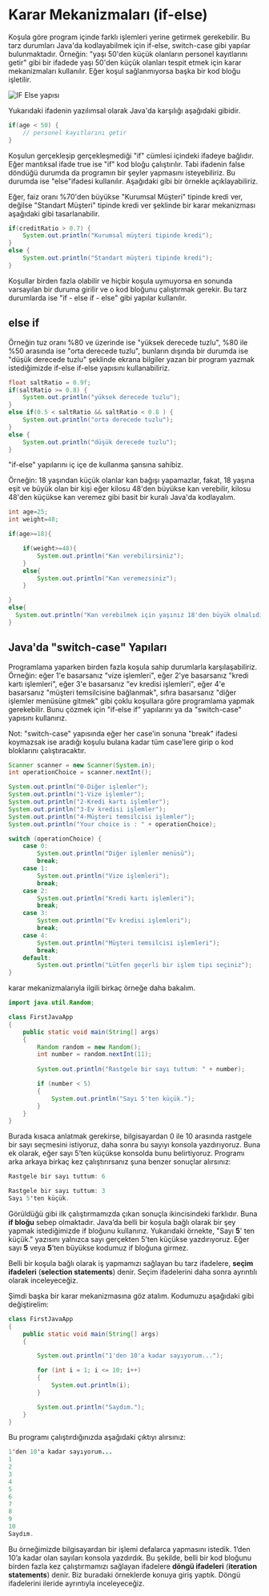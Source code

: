 # Karar Mekanizmaları (if-else)

Koşula göre program içinde farklı işlemleri yerine getirmek gerekebilir. Bu tarz durumları Java&#39;da kodlayabilmek için if-else, switch-case gibi yapılar bulunmaktadır. Örneğin: "yaşı 50&#39;den küçük olanların personel kayıtlarını getir" gibi bir ifadede yaşı 50&#39;den küçük olanları tespit etmek için karar mekanizmaları kullanılır. Eğer koşul sağlanmıyorsa başka bir kod bloğu işletilir.

![IF Else yapısı](figures/if_1.jpg)

Yukarıdaki ifadenin yazılımsal olarak Java&#39;da karşılığı aşağıdaki gibidir.

````java
if(age < 50) {
	// personel kayıtlarını getir
}
````

Koşulun gerçekleşip gerçekleşmediği "if" cümlesi içindeki ifadeye bağlıdır. Eğer mantıksal ifade true ise "if" kod bloğu çalıştırılır. Tabi ifadenin false döndüğü durumda da programın bir şeyler yapmasını isteyebiliriz. Bu durumda ise "else"ifadesi kullanılır. Aşağıdaki gibi bir örnekle açıklayabiliriz.

Eğer, faiz oranı %70&#39;den büyükse "Kurumsal Müşteri" tipinde kredi ver, değilse "Standart Müşteri" tipinde kredi ver şeklinde bir karar mekanizması aşağıdaki gibi tasarlanabilir.

````java
if(creditRatio > 0.7) {
	System.out.println("Kurumsal müşteri tipinde kredi");
}
else {
	System.out.println("Standart müşteri tipinde kredi");
}
````

Koşullar birden fazla olabilir ve hiçbir koşula uymuyorsa en sonunda varsayılan bir duruma girilir ve o kod bloğunu çalıştırmak gerekir. Bu tarz durumlarda ise "if - else if - else" gibi yapılar kullanılır.

## else if

Örneğin tuz oranı %80 ve üzerinde ise "yüksek derecede tuzlu", %80 ile %50 arasında ise "orta derecede tuzlu", bunların dışında bir durumda ise "düşük derecede tuzlu" şeklinde ekrana bilgiler yazan bir program yazmak istediğimizde if-else if-else yapısını kullanabiliriz.

````java
float saltRatio = 0.9f;
if(saltRatio >= 0.8) {
	System.out.println("yüksek derecede tuzlu");
}
else if(0.5 < saltRatio && saltRatio < 0.8 ) {
	System.out.println("orta derecede tuzlu");
}
else {
	System.out.println("düşük derecede tuzlu");
}

````

"if-else" yapılarını iç içe de kullanma şansına sahibiz.

Örneğin: 18 yaşından küçük olanlar kan bağışı yapamazlar, fakat, 18 yaşına eşit ve büyük olan bir kişi eğer kilosu 48&#39;den büyükse kan verebilir, kilosu 48&#39;den küçükse kan veremez gibi basit bir kuralı Java&#39;da kodlayalım.

````java
int age=25;    
int weight=48;

if(age>=18){  

    if(weight>=48){    
        System.out.println("Kan verebilirsiniz");    
    } 
    else{  
        System.out.println("Kan veremezsiniz");    
    }  

} 
else{  
  System.out.println("Kan verebilmek için yaşınız 18'den büyük olmalıdır.");  
} 

````



## Java&#39;da "switch-case" Yapıları

Programlama yaparken birden fazla koşula sahip durumlarla karşılaşabiliriz. Örneğin: eğer 1&#39;e basarsanız "vize işlemleri", eğer 2&#39;ye basarsanız "kredi kartı işlemleri", eğer 3&#39;e basarsanız "ev kredisi işlemleri", eğer 4&#39;e basarsanız "müşteri temsilcisine bağlanmak", sıfıra basarsanız "diğer işlemler menüsüne gitmek" gibi çoklu koşullara göre programlama yapmak gerekebilir. Bunu çözmek için "if-else if" yapılarını ya da "switch-case" yapısını kullanırız.

Not: "switch-case" yapısında eğer her case&#39;in sonuna "break" ifadesi koymazsak ise aradığı koşulu bulana kadar tüm case&#39;lere girip o kod bloklarını çalıştıracaktır.

````java
Scanner scanner = new Scanner(System.in);
int operationChoice = scanner.nextInt();

System.out.println("0-Diğer işlemler");
System.out.println("1-Vize işlemler");
System.out.println("2-Kredi kartı işlemler");
System.out.println("3-Ev kredisi işlemler");
System.out.println("4-Müşteri temsilcisi işlemler");
System.out.println("Your choice is : " + operationChoice);

switch (operationChoice) {
	case 0:
		System.out.println("Diğer işlemler menüsü");
		break;
	case 1:
		System.out.println("Vize işlemleri");
		break;
	case 2:
		System.out.println("Kredi kartı işlemleri");
		break;
	case 3:
		System.out.println("Ev kredisi işlemleri");
		break;
	case 4:
		System.out.println("Müşteri temsilcisi işlemleri");
		break;
	default:
		System.out.println("Lütfen geçerli bir işlem tipi seçiniz");
}

````

karar mekanizmalarıyla ilgili birkaç örneğe daha bakalım.

```java
import java.util.Random;

class FirstJavaApp
{
	public static void main(String[] args)
	{
		Random random = new Random();
		int number = random.nextInt(11);
		
        System.out.println("Rastgele bir sayı tuttum: " + number);

        if (number < 5)
		{
			System.out.println("Sayı 5'ten küçük.");
		}
	}
}
```

Burada kısaca anlatmak gerekirse, bilgisayardan 0 ile 10 arasında rastgele bir sayı seçmesini istiyoruz, daha sonra bu sayıyı konsola yazdırıyoruz. Buna ek olarak, eğer sayı 5’ten küçükse konsolda bunu belirtiyoruz. Programı arka arkaya birkaç kez çalıştırırsanız şuna benzer sonuçlar alırsınız:

```java
Rastgele bir sayı tuttum: 6
```

```java
Rastgele bir sayı tuttum: 3
Sayı 5'ten küçük.
```

Görüldüğü gibi ilk çalıştırmamızda çıkan sonuçla ikincisindeki farklıdır. Buna **if bloğu** sebep olmaktadır. Java’da belli bir koşula bağlı olarak bir şey yapmak istediğimizde if bloğunu kullanırız. Yukarıdaki örnekte, "Sayı **5**' ten küçük." yazısını yalnızca sayı gerçekten 5’ten küçükse yazdırıyoruz. Eğer sayı **5** veya **5**’ten büyükse kodumuz if bloğuna girmez.

Belli bir koşula bağlı olarak iş yapmamızı sağlayan bu tarz ifadelere, **seçim ifadeleri** (**selection statements**) denir. Seçim ifadelerini daha sonra ayrıntılı olarak inceleyeceğiz.

Şimdi başka bir karar mekanizmasına göz atalım. Kodumuzu aşağıdaki gibi değiştirelim:

```java
class FirstJavaApp
{
	public static void main(String[] args)
	{

        System.out.println("1'den 10'a kadar sayıyorum...");

        for (int i = 1; i <= 10; i++)
		{
			System.out.println(i);
		}

        System.out.println("Saydım.");
	}
}
```

Bu programı çalıştırdığınızda aşağıdaki çıktıyı alırsınız:

```java
1'den 10'a kadar sayıyorum...
1
2
3
4
5
6
7
8
9
10
Saydım.
```

Bu örneğimizde bilgisayardan bir işlemi defalarca yapmasını istedik. 1’den 10’a kadar olan sayıları konsola yazdırdık. Bu şekilde, belli bir kod bloğunu birden fazla kez çalıştırmamızı sağlayan ifadelere **döngü ifadeleri** (**iteration statements**) denir. Biz buradaki örneklerde konuya giriş yaptık. Döngü ifadelerini ileride ayrıntıyla inceleyeceğiz.